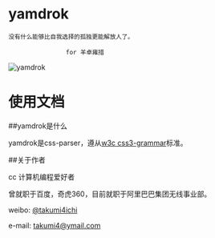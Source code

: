yamdrok
=========


    没有什么能够比自我选择的孤独更能解放人了。

                    for 羊卓雍措

![yamdrok](http://github.com/takumi4ichi/yamdrok/raw/master/pic/yamdrok-0013.jpg)



使用文档
========


##yamdrok是什么

yamdrok是css-parser，遵从[w3c css3-grammar](http://www.w3.org/TR/css-syntax-3/)标准。


##关于作者

cc 计算机编程爱好者

曾就职于百度，奇虎360，目前就职于阿里巴巴集团无线事业部。

weibo: [@takumi4ichi](http://weibo.com/takumi4ichi)

e-mail: <takumi4@ymail.com>
